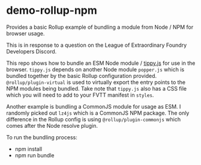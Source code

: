 # demo-rollup-npm
Provides a basic Rollup example of bundling a module from Node / NPM for browser usage.

This is in response to a question on the League of Extraordinary Foundry Developers Discord. 

This repo shows how to bundle an ESM Node module / [tippy.js](https://www.npmjs.com/package/tippy.js) for use in the
browser. `tippy.js` depends on another Node module `popper.js` which is bundled together by the basic Rollup 
configuration provided. `@rollup/plugin-virtual` is used to virtually export the entry points to the NPM modules being 
bundled. Take note that `tippy.js` also has a CSS file which you will need to add to your FVTT manifest in `styles`.  

Another example is bundling a CommonJS module for usage as ESM. I randomly picked out `lz4js` which is a CommonJS
NPM package. The only difference in the Rollup config is using `@rollup/plugin-commonjs` which comes after the
Node resolve plugin. 

To run the bundling process:
- npm install
- npm run bundle
